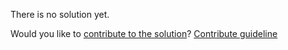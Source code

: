 
There is no solution yet.

Would you like to [contribute to the solution](https://github.com/BFEdev/BFE.dev-solutions/blob/main/quiz/json-stringify_en.md)? [Contribute guideline](https://github.com/BFEdev/BFE.dev-solutions#how-to-contribute)
